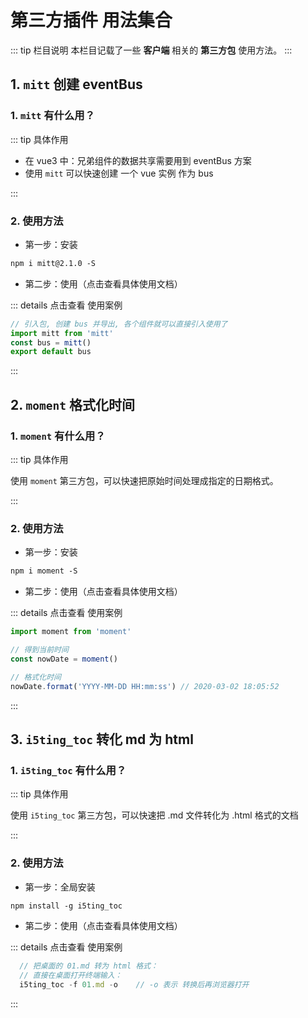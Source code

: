 # 第三方插件 用法集合

::: tip 栏目说明
本栏目记载了一些 **客户端** 相关的 **第三方包** 使用方法。
:::

## 1. `mitt` 创建 eventBus

### 1. `mitt` 有什么用？

::: tip 具体作用

- 在 vue3 中：兄弟组件的数据共享需要用到 eventBus 方案
- 使用 `mitt` 可以快速创建 一个 vue 实例 作为 bus

:::

### 2. 使用方法

- 第一步：安装

```xml
npm i mitt@2.1.0 -S
```

- 第二步：使用<tgx-link href="https://www.npmjs.com/package/mitt">（点击查看具体使用文档）</tgx-link>

::: details 点击查看 使用案例

```js
// 引入包, 创建 bus 并导出, 各个组件就可以直接引入使用了
import mitt from 'mitt'
const bus = mitt()
export default bus
```

:::

## 2. `moment` 格式化时间

### 1. `moment` 有什么用？

::: tip 具体作用

使用 `moment` 第三方包，可以快速把原始时间处理成指定的日期格式。

:::

### 2. 使用方法

- 第一步：安装

```xml
npm i moment -S
```

- 第二步：使用<tgx-link href="https://momentjs.com/docs/#/use-it/">（点击查看具体使用文档）</tgx-link>

::: details 点击查看 使用案例

```js
import moment from 'moment'

// 得到当前时间
const nowDate = moment()

// 格式化时间
nowDate.format('YYYY-MM-DD HH:mm:ss') // 2020-03-02 18:05:52
```

:::

## 3. `i5ting_toc` 转化 md 为 html

### 1. `i5ting_toc` 有什么用？

::: tip 具体作用

使用 `i5ting_toc` 第三方包，可以快速把 .md 文件转化为 .html 格式的文档

:::

### 2. 使用方法

- 第一步：全局安装

```xml
npm install -g i5ting_toc
```

- 第二步：使用<tgx-link href="https://www.npmjs.com/package/i5ting_toc">（点击查看具体使用文档）</tgx-link>

::: details 点击查看 使用案例

```js
  // 把桌面的 01.md 转为 html 格式：
  // 直接在桌面打开终端输入：
  i5ting_toc -f 01.md -o    // -o 表示 转换后再浏览器打开
```

:::
